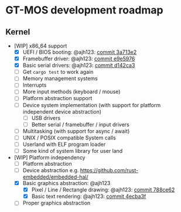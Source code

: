 # GT-MOS development roadmap

## Kernel

- [WIP] x86_64 support
  - [x] UEFI / BIOS booting: @ajh123: [commit 3a713e2](https://github.com/ajh123/gtmos/commit/3a713e2abe42f1b001dff9ace36e04ac082ba608)
  - [x] Framebuffer driver: @ajh123: [commit e9e5976](https://github.com/ajh123/gtmos/commit/e9e5976fd597652ca95d79ba37c09af1f4ef6cda)
  - [x] Basic serial drivers: @ajh123: [commit d142ca3](https://github.com/ajh123/gtmos/commit/d142ca3c5048d79223c5b4d556e688799f584382)
  - [ ] Get `cargo test` to work again
  - [ ] Memory management systems
  - [ ] Interrupts
  - [ ] More input methods (keyboard / mouse)
  - [ ] Platform abstraction support
  - [ ] Device system implementation (with support for platform independent device abstraction)
    - [ ] USB drivers
    - [ ] Better serial / framebuffer / input drivers
  - [ ] Multitasking (with support for async / await)
  - [ ] UNIX / POSIX compatible System calls
  - [ ] Userland with ELF program loader
  - [ ] Some kind of system library for user land
- [WIP] Platform independency
  - [ ] Platform abstraction
  - [ ] Device abstraction e.g. <https://github.com/rust-embedded/embedded-hal/>
  - [x] Basic graphics abstraction: @ajh123
    - [x] Pixel / Line / Rectangle drawing: @ajh123: [commit 788ce62](https://github.com/ajh123/gtmos/commit/788ce62a87d4ca7fa0467b9da0b8db5c6c1ef14a)
    - [x] Basic text rendering: @ajh123: [commit 4ecba3f](https://github.com/ajh123/gtmos/commit/4ecba3f3625e78a542e37bb9149ac9ad112c0a56)
  - [ ] Proper graphics abstraction
